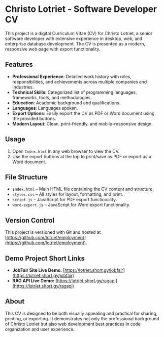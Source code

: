 # Christo Lotriet - Software Developer CV

This project is a digital Curriculum Vitae (CV) for Christo Lotriet, a senior software developer with extensive experience in desktop, web, and enterprise database development. The CV is presented as a modern, responsive web page with export functionality.

## Features

- **Professional Experience**: Detailed work history with roles, responsibilities, and achievements across multiple companies and industries.
- **Technical Skills**: Categorized list of programming languages, frameworks, tools, and methodologies.
- **Education**: Academic background and qualifications.
- **Languages**: Languages spoken.
- **Export Options**: Easily export the CV as PDF or Word document using the provided buttons.
- **Modern Layout**: Clean, print-friendly, and mobile-responsive design.

## Usage

1. Open `Index.html` in any web browser to view the CV.
2. Use the export buttons at the top to print/save as PDF or export as a Word document.

## File Structure

- `Index.html` – Main HTML file containing the CV content and structure.
- `styles.css` – All styles for layout, formatting, and print.
- `script.js` – JavaScript for PDF export functionality.
- `word-export.js` – JavaScript for Word export functionality.

## Version Control

This project is versioned with Git and hosted at [https://github.com/lotriet/employment](https://github.com/lotriet/employment).

## Demo Project Short Links

- **JobFair Site Live Demo:** [https://lotriet.short.gy/jobfair](https://lotriet.short.gy/jobfair)
- **RAG API Live Demo:** [https://lotriet.short.gy/ragapi](https://lotriet.short.gy/ragapi)

## About

This CV is designed to be both visually appealing and practical for sharing, printing, or exporting. It demonstrates not only the professional background of Christo Lotriet but also web development best practices in code organization and user experience.
